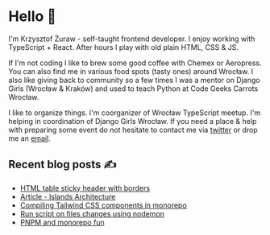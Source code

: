 # Hello 👋

I'm Krzysztof Żuraw - self-taught frontend developer. I enjoy working with TypeScript + React.
After hours I play with old plain HTML, CSS & JS.

If I'm not coding I like to brew some good coffee with Chemex or Aeropress. You can also find me in
various food spots (tasty ones) around Wrocław. I also like giving back to community so a few times
I was a mentor on Django Girls (Wrocław & Kraków) and used to teach Python at Code Geeks Carrots Wrocław.

I like to organize things. I'm coorganizer of Wrocław TypeScript meetup.
I'm helping in coordination of Django Girls Wrocław.
If you need a place & help with preparing some event do not hesitate to contact me via
[twitter](https://twitter.com/krzysztof_zuraw) or drop me an [email](mailto:github@kzuraw.com).

## Recent blog posts ✍️

<!-- FEED-START -->
- [HTML table sticky header with borders](https://krzysztofzuraw.com/2022/html-table-sticky-header-with-borders/)
- [Article - Islands Architecture](https://krzysztofzuraw.com/2022/article-islands-architecture/)
- [Compiling Tailwind CSS components in monorepo](https://krzysztofzuraw.com/2022/compiling-tailwind-css-components-in-monorepo/)
- [Run script on files changes using nodemon](https://krzysztofzuraw.com/2022/run-script-on-files-changes-using-nodemon/)
- [PNPM and monorepo fun](https://krzysztofzuraw.com/2022/pnpm-and-monorepo-fun/)
<!-- FEED-END -->